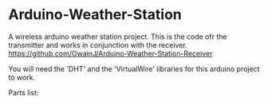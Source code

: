 # Arduino-Weather-Station
A wireless arduino weather station project.
This is the code ofr the transmitter and works in conjunction with the receiver.
https://github.com/OwainJ/Arduino-Weather-Station-Receiver

You will need the 'DHT' and the 'VirtualWire' libraries for this arduino project to work.

Parts list:
